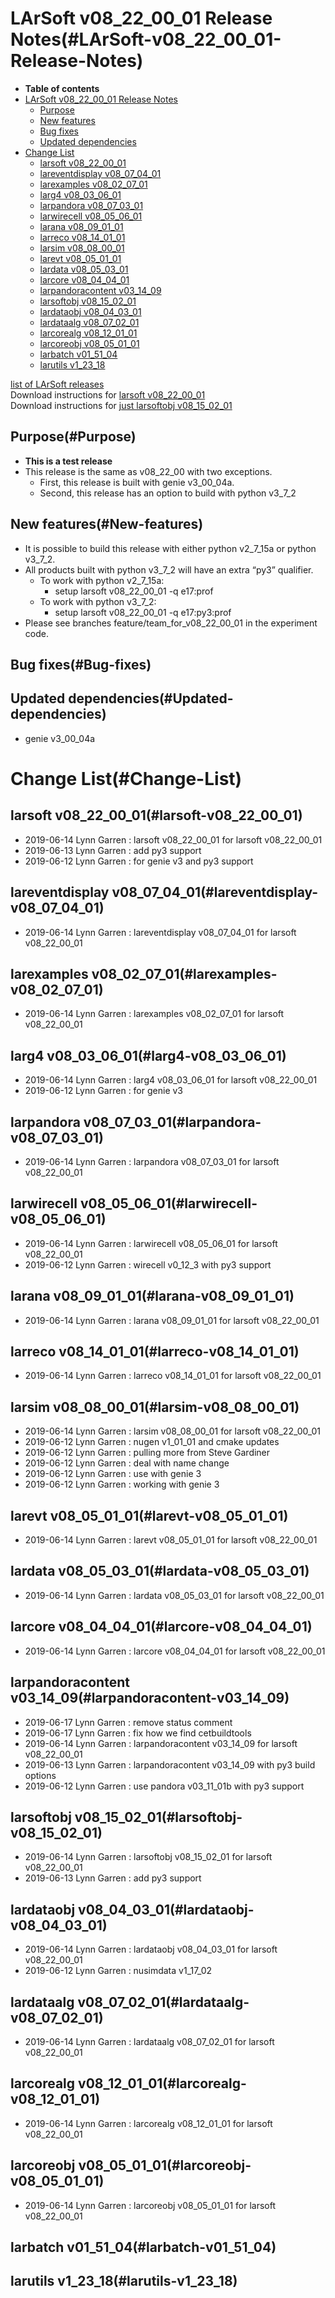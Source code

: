 LArSoft v08\_22\_00\_01 Release Notes(#LArSoft-v08_22_00_01-Release-Notes)
=============================================================================

-   **Table of contents**
-   [LArSoft v08\_22\_00\_01 Release Notes](#LArSoft-v08_22_00_01-Release-Notes)
    -   [Purpose](#Purpose)
    -   [New features](#New-features)
    -   [Bug fixes](#Bug-fixes)
    -   [Updated dependencies](#Updated-dependencies)
-   [Change List](#Change-List)
    -   [larsoft v08\_22\_00\_01](#larsoft-v08_22_00_01)
    -   [lareventdisplay v08\_07\_04\_01](#lareventdisplay-v08_07_04_01)
    -   [larexamples v08\_02\_07\_01](#larexamples-v08_02_07_01)
    -   [larg4 v08\_03\_06\_01](#larg4-v08_03_06_01)
    -   [larpandora v08\_07\_03\_01](#larpandora-v08_07_03_01)
    -   [larwirecell v08\_05\_06\_01](#larwirecell-v08_05_06_01)
    -   [larana v08\_09\_01\_01](#larana-v08_09_01_01)
    -   [larreco v08\_14\_01\_01](#larreco-v08_14_01_01)
    -   [larsim v08\_08\_00\_01](#larsim-v08_08_00_01)
    -   [larevt v08\_05\_01\_01](#larevt-v08_05_01_01)
    -   [lardata v08\_05\_03\_01](#lardata-v08_05_03_01)
    -   [larcore v08\_04\_04\_01](#larcore-v08_04_04_01)
    -   [larpandoracontent v03\_14\_09](#larpandoracontent-v03_14_09)
    -   [larsoftobj v08\_15\_02\_01](#larsoftobj-v08_15_02_01)
    -   [lardataobj v08\_04\_03\_01](#lardataobj-v08_04_03_01)
    -   [lardataalg v08\_07\_02\_01](#lardataalg-v08_07_02_01)
    -   [larcorealg v08\_12\_01\_01](#larcorealg-v08_12_01_01)
    -   [larcoreobj v08\_05\_01\_01](#larcoreobj-v08_05_01_01)
    -   [larbatch v01\_51\_04](#larbatch-v01_51_04)
    -   [larutils v1\_23\_18](#larutils-v1_23_18)

[list of LArSoft releases](LArSoft_release_list)\
Download instructions for [larsoft v08\_22\_00\_01](http://scisoft.fnal.gov/scisoft/bundles/larsoft/v08_22_00_01/larsoft-v08_22_00_01.html)\
Download instructions for [just larsoftobj v08\_15\_02\_01](http://scisoft.fnal.gov/scisoft/bundles/larsoftobj/v08_15_02_01/larsoftobj-v08_15_02_01.html)

Purpose(#Purpose)
--------------------

-   **This is a test release**
-   This release is the same as v08\_22\_00 with two exceptions.
    -   First, this release is built with genie v3\_00\_04a.
    -   Second, this release has an option to build with python v3\_7\_2

New features(#New-features)
------------------------------

-   It is possible to build this release with either python v2\_7\_15a or python v3\_7\_2.
-   All products built with python v3\_7\_2 will have an extra “py3” qualifier.
    -   To work with python v2\_7\_15a:
        -   setup larsoft v08\_22\_00\_01 -q e17:prof
    -   To work with python v3\_7\_2:
        -   setup larsoft v08\_22\_00\_01 -q e17:py3:prof
-   Please see branches feature/team\_for\_v08\_22\_00\_01 in the experiment code.

Bug fixes(#Bug-fixes)
------------------------

Updated dependencies(#Updated-dependencies)
----------------------------------------------

-   genie v3\_00\_04a

Change List(#Change-List)
============================

larsoft v08\_22\_00\_01(#larsoft-v08_22_00_01)
-------------------------------------------------

-   2019-06-14 Lynn Garren : larsoft v08\_22\_00\_01 for larsoft v08\_22\_00\_01
-   2019-06-13 Lynn Garren : add py3 support
-   2019-06-12 Lynn Garren : for genie v3 and py3 support

lareventdisplay v08\_07\_04\_01(#lareventdisplay-v08_07_04_01)
-----------------------------------------------------------------

-   2019-06-14 Lynn Garren : lareventdisplay v08\_07\_04\_01 for larsoft v08\_22\_00\_01

larexamples v08\_02\_07\_01(#larexamples-v08_02_07_01)
---------------------------------------------------------

-   2019-06-14 Lynn Garren : larexamples v08\_02\_07\_01 for larsoft v08\_22\_00\_01

larg4 v08\_03\_06\_01(#larg4-v08_03_06_01)
---------------------------------------------

-   2019-06-14 Lynn Garren : larg4 v08\_03\_06\_01 for larsoft v08\_22\_00\_01
-   2019-06-12 Lynn Garren : for genie v3

larpandora v08\_07\_03\_01(#larpandora-v08_07_03_01)
-------------------------------------------------------

-   2019-06-14 Lynn Garren : larpandora v08\_07\_03\_01 for larsoft v08\_22\_00\_01

larwirecell v08\_05\_06\_01(#larwirecell-v08_05_06_01)
---------------------------------------------------------

-   2019-06-14 Lynn Garren : larwirecell v08\_05\_06\_01 for larsoft v08\_22\_00\_01
-   2019-06-12 Lynn Garren : wirecell v0\_12\_3 with py3 support

larana v08\_09\_01\_01(#larana-v08_09_01_01)
-----------------------------------------------

-   2019-06-14 Lynn Garren : larana v08\_09\_01\_01 for larsoft v08\_22\_00\_01

larreco v08\_14\_01\_01(#larreco-v08_14_01_01)
-------------------------------------------------

-   2019-06-14 Lynn Garren : larreco v08\_14\_01\_01 for larsoft v08\_22\_00\_01

larsim v08\_08\_00\_01(#larsim-v08_08_00_01)
-----------------------------------------------

-   2019-06-14 Lynn Garren : larsim v08\_08\_00\_01 for larsoft v08\_22\_00\_01
-   2019-06-12 Lynn Garren : nugen v1\_01\_01 and cmake updates
-   2019-06-12 Lynn Garren : pulling more from Steve Gardiner
-   2019-06-12 Lynn Garren : deal with name change
-   2019-06-12 Lynn Garren : use with genie 3
-   2019-06-12 Lynn Garren : working with genie 3

larevt v08\_05\_01\_01(#larevt-v08_05_01_01)
-----------------------------------------------

-   2019-06-14 Lynn Garren : larevt v08\_05\_01\_01 for larsoft v08\_22\_00\_01

lardata v08\_05\_03\_01(#lardata-v08_05_03_01)
-------------------------------------------------

-   2019-06-14 Lynn Garren : lardata v08\_05\_03\_01 for larsoft v08\_22\_00\_01

larcore v08\_04\_04\_01(#larcore-v08_04_04_01)
-------------------------------------------------

-   2019-06-14 Lynn Garren : larcore v08\_04\_04\_01 for larsoft v08\_22\_00\_01

larpandoracontent v03\_14\_09(#larpandoracontent-v03_14_09)
--------------------------------------------------------------

-   2019-06-17 Lynn Garren : remove status comment
-   2019-06-17 Lynn Garren : fix how we find cetbuildtools
-   2019-06-14 Lynn Garren : larpandoracontent v03\_14\_09 for larsoft v08\_22\_00\_01
-   2019-06-13 Lynn Garren : larpandoracontent v03\_14\_09 with py3 build options
-   2019-06-12 Lynn Garren : use pandora v03\_11\_01b with py3 support

larsoftobj v08\_15\_02\_01(#larsoftobj-v08_15_02_01)
-------------------------------------------------------

-   2019-06-14 Lynn Garren : larsoftobj v08\_15\_02\_01 for larsoft v08\_22\_00\_01
-   2019-06-13 Lynn Garren : add py3 support

lardataobj v08\_04\_03\_01(#lardataobj-v08_04_03_01)
-------------------------------------------------------

-   2019-06-14 Lynn Garren : lardataobj v08\_04\_03\_01 for larsoft v08\_22\_00\_01
-   2019-06-12 Lynn Garren : nusimdata v1\_17\_02

lardataalg v08\_07\_02\_01(#lardataalg-v08_07_02_01)
-------------------------------------------------------

-   2019-06-14 Lynn Garren : lardataalg v08\_07\_02\_01 for larsoft v08\_22\_00\_01

larcorealg v08\_12\_01\_01(#larcorealg-v08_12_01_01)
-------------------------------------------------------

-   2019-06-14 Lynn Garren : larcorealg v08\_12\_01\_01 for larsoft v08\_22\_00\_01

larcoreobj v08\_05\_01\_01(#larcoreobj-v08_05_01_01)
-------------------------------------------------------

-   2019-06-14 Lynn Garren : larcoreobj v08\_05\_01\_01 for larsoft v08\_22\_00\_01

larbatch v01\_51\_04(#larbatch-v01_51_04)
--------------------------------------------

larutils v1\_23\_18(#larutils-v1_23_18)
------------------------------------------
